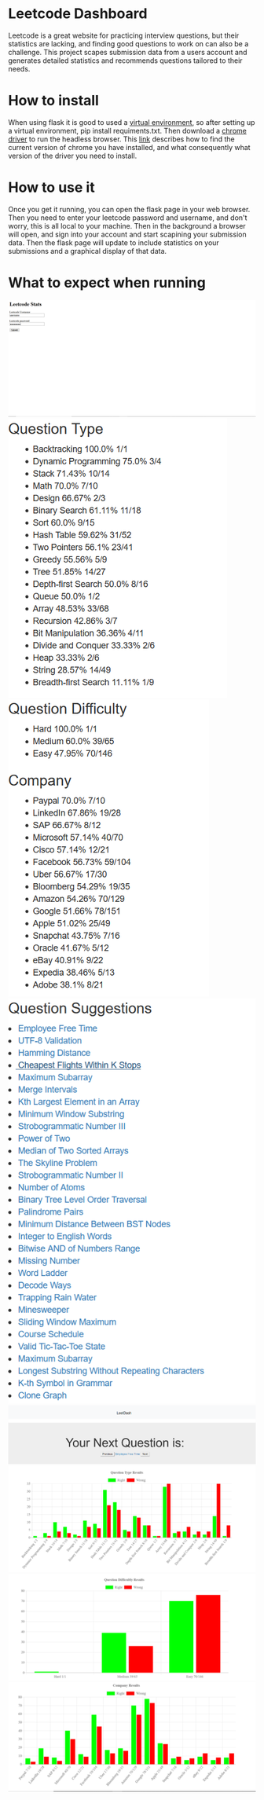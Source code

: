 # Leetcode Dashboard
Leetcode is a great website for practicing interview questions, but their statistics are lacking, and finding good questions to work on can also be a challenge.  This project scapes submission data from a users account and generates detailed statistics and recommends questions tailored to their needs.
# How to install
When using flask it is good to used a [virtual environment](https://packaging.python.org/guides/installing-using-pip-and-virtual-environments/), so after setting up a virtual environment, pip install requiments.txt.  Then download a [chrome driver](https://chromedriver.chromium.org/downloads) to run the headless browser.  This [link](https://help.zenplanner.com/hc/en-us/articles/204253654-How-to-Find-Your-Internet-Browser-Version-Number-Google-Chrome) describes how to find the current version of chrome you have installed, and what consequently what version of the driver you need to install.
# How to use it
Once you get it running, you can open the flask page in your web browser.  Then you need to enter your leetcode password and username, and don't worry, this is all local to your machine.  Then in the background a browser will open, and sign into your account and start scapining your submission data.  Then the flask page will update to include statistics on your submissions and a graphical display of that data.
# What to expect when running
![](https://github.com/afj11/leetcode_dashboard/blob/master/home.PNG)
![](https://github.com/afj11/leetcode_dashboard/blob/master/question_type.PNG)
![](https://github.com/afj11/leetcode_dashboard/blob/master/question_diff_and_company.PNG)
![](https://github.com/afj11/leetcode_dashboard/blob/master/question_sugg.PNG)
![](https://github.com/afj11/leetcode_dashboard/blob/master/select_q.PNG)
![](https://github.com/afj11/leetcode_dashboard/blob/master/q_graph_1.PNG)
![](https://github.com/afj11/leetcode_dashboard/blob/master/q_graph_2.PNG)
![](https://github.com/afj11/leetcode_dashboard/blob/master/q_graph_3.PNG)
